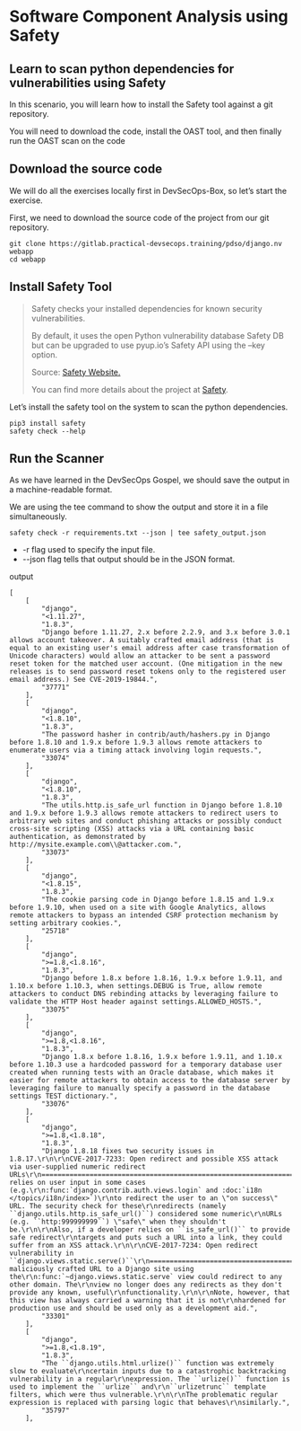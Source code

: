 Software Component Analysis using Safety
============================================================================

Learn to scan python dependencies for vulnerabilities using Safety
------------------------------------------------------------------------------

In this scenario, you will learn how to install the Safety tool against a git repository.

You will need to download the code, install the OAST tool, and then finally run the OAST scan on the code

Download the source code
----------

We will do all the exercises locally first in DevSecOps-Box, so let’s start the exercise.

First, we need to download the source code of the project from our git repository.

```
git clone https://gitlab.practical-devsecops.training/pdso/django.nv webapp
cd webapp
```

Install Safety Tool
----------

> Safety checks your installed dependencies for known security vulnerabilities.
>
> By default, it uses the open Python vulnerability database Safety DB but can be upgraded to use pyup.io’s Safety API using the –key option.
>
> Source: [Safety Website.](https://pypi.org/project/safety/)
>
> You can find more details about the project at [Safety](https://github.com/pyupio/safety).

Let’s install the safety tool on the system to scan the python dependencies.

```
pip3 install safety
safety check --help
```
Run the Scanner
----------

As we have learned in the DevSecOps Gospel, we should save the output in a machine-readable format.

We are using the tee command to show the output and store it in a file simultaneously.

```
safety check -r requirements.txt --json | tee safety_output.json
```
- -r flag used to specify the input file.
- --json flag tells that output should be in the JSON format.

output

```
[
    [
        "django",
        "<1.11.27",
        "1.8.3",
        "Django before 1.11.27, 2.x before 2.2.9, and 3.x before 3.0.1 allows account takeover. A suitably crafted email address (that is equal to an existing user's email address after case transformation of Unicode characters) would allow an attacker to be sent a password reset token for the matched user account. (One mitigation in the new releases is to send password reset tokens only to the registered user email address.) See CVE-2019-19844.",
        "37771"
    ],
    [
        "django",
        "<1.8.10",
        "1.8.3",
        "The password hasher in contrib/auth/hashers.py in Django before 1.8.10 and 1.9.x before 1.9.3 allows remote attackers to enumerate users via a timing attack involving login requests.",
        "33074"
    ],
    [
        "django",
        "<1.8.10",
        "1.8.3",
        "The utils.http.is_safe_url function in Django before 1.8.10 and 1.9.x before 1.9.3 allows remote attackers to redirect users to arbitrary web sites and conduct phishing attacks or possibly conduct cross-site scripting (XSS) attacks via a URL containing basic authentication, as demonstrated by http://mysite.example.com\\@attacker.com.",
        "33073"
    ],
    [
        "django",
        "<1.8.15",
        "1.8.3",
        "The cookie parsing code in Django before 1.8.15 and 1.9.x before 1.9.10, when used on a site with Google Analytics, allows remote attackers to bypass an intended CSRF protection mechanism by setting arbitrary cookies.",
        "25718"
    ],
    [
        "django",
        ">=1.8,<1.8.16",
        "1.8.3",
        "Django before 1.8.x before 1.8.16, 1.9.x before 1.9.11, and 1.10.x before 1.10.3, when settings.DEBUG is True, allow remote attackers to conduct DNS rebinding attacks by leveraging failure to validate the HTTP Host header against settings.ALLOWED_HOSTS.",
        "33075"
    ],
    [
        "django",
        ">=1.8,<1.8.16",
        "1.8.3",
        "Django 1.8.x before 1.8.16, 1.9.x before 1.9.11, and 1.10.x before 1.10.3 use a hardcoded password for a temporary database user created when running tests with an Oracle database, which makes it easier for remote attackers to obtain access to the database server by leveraging failure to manually specify a password in the database settings TEST dictionary.",
        "33076"
    ],
    [
        "django",
        ">=1.8,<1.8.18",
        "1.8.3",
        "Django 1.8.18 fixes two security issues in 1.8.17.\r\n\r\nCVE-2017-7233: Open redirect and possible XSS attack via user-supplied numeric redirect URLs\r\n============================================================================================\r\n\r\nDjango relies on user input in some cases  (e.g.\r\n:func:`django.contrib.auth.views.login` and :doc:`i18n </topics/i18n/index>`)\r\nto redirect the user to an \"on success\" URL. The security check for these\r\nredirects (namely ``django.utils.http.is_safe_url()``) considered some numeric\r\nURLs (e.g. ``http:999999999``) \"safe\" when they shouldn't be.\r\n\r\nAlso, if a developer relies on ``is_safe_url()`` to provide safe redirect\r\ntargets and puts such a URL into a link, they could suffer from an XSS attack.\r\n\r\nCVE-2017-7234: Open redirect vulnerability in ``django.views.static.serve()``\r\n=============================================================================\r\n\r\nA maliciously crafted URL to a Django site using the\r\n:func:`~django.views.static.serve` view could redirect to any other domain. The\r\nview no longer does any redirects as they don't provide any known, useful\r\nfunctionality.\r\n\r\nNote, however, that this view has always carried a warning that it is not\r\nhardened for production use and should be used only as a development aid.",
        "33301"
    ],
    [
        "django",
        ">=1.8,<1.8.19",
        "1.8.3",
        "The ``django.utils.html.urlize()`` function was extremely slow to evaluate\r\ncertain inputs due to a catastrophic backtracking vulnerability in a regular\r\nexpression. The ``urlize()`` function is used to implement the ``urlize`` and\r\n``urlizetrunc`` template filters, which were thus vulnerable.\r\n\r\nThe problematic regular expression is replaced with parsing logic that behaves\r\nsimilarly.",
        "35797"
    ],
```
